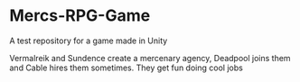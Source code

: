 # Mercs-RPG-Game
A test repository for a game made in Unity

Vermalreik and Sundence create a mercenary agency, Deadpool joins them and Cable hires them sometimes. They get fun doing cool jobs
